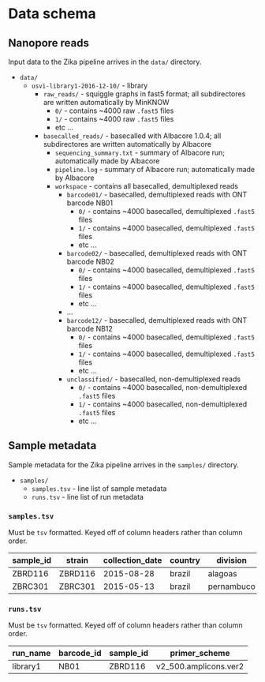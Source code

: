 # Data schema

## Nanopore reads

Input data to the Zika pipeline arrives in the `data/` directory.

  - `data/`
    - `usvi-library1-2016-12-10/` - library
      - `raw_reads/` - squiggle graphs in fast5 format; all subdirectores are written automatically by MinKNOW
        - `0/` - contains ~4000 raw `.fast5` files
        - `1/` - contains ~4000 raw `.fast5` files
        - etc ...
      - `basecalled_reads/` - basecalled with Albacore 1.0.4; all subdirectores are written automatically by Albacore
        - `sequencing_summary.txt` - summary of Albacore run; automatically made by Albacore
        - `pipeline.log` - summary of Albacore run; automatically made by Albacore
        - `workspace` - contains all basecalled, demultiplexed reads
          - `barcode01/` - basecalled, demultiplexed reads with ONT barcode NB01
            - `0/` - contains ~4000 basecalled, demultiplexed `.fast5` files
            - `1/` - contains ~4000 basecalled, demultiplexed `.fast5` files
            - etc ...
          - `barcode02/` - basecalled, demultiplexed reads with ONT barcode NB02
            - `0/` - contains ~4000 basecalled, demultiplexed `.fast5` files
            - `1/` - contains ~4000 basecalled, demultiplexed `.fast5` files
            - etc ...
          - ...
          - `barcode12/` - basecalled, demultiplexed reads with ONT barcode NB12
            - `0/` - contains ~4000 basecalled, demultiplexed `.fast5` files
            - `1/` - contains ~4000 basecalled, demultiplexed `.fast5` files
            - etc ...
          - `unclassified/` - basecalled, non-demultiplexed reads
            - `0/` - contains ~4000 basecalled, non-demultiplexed `.fast5` files
            - `1/` - contains ~4000 basecalled, non-demultiplexed `.fast5` files
            - etc ...

## Sample metadata

Sample metadata for the Zika pipeline arrives in the `samples/` directory.

  - `samples/`
    - `samples.tsv` - line list of sample metadata
    - `runs.tsv` - line list of run metadata

### `samples.tsv`

Must be `tsv` formatted. Keyed off of column headers rather than column order.

sample_id | strain  | collection_date | country | division     | location
--------- | ------- | --------------- | ------- | ---------- | ---------
ZBRD116   | ZBRD116 | 2015-08-28      | brazil  | alagoas    | arapiraca
ZBRC301   | ZBRC301 | 2015-05-13      | brazil  | pernambuco | paulista

### `runs.tsv`

Must be `tsv` formatted. Keyed off of column headers rather than column order.

run_name | barcode_id | sample_id | primer_scheme
-------- | ---------- | --------- | -------------
library1 | NB01       | ZBRD116   | v2_500.amplicons.ver2
